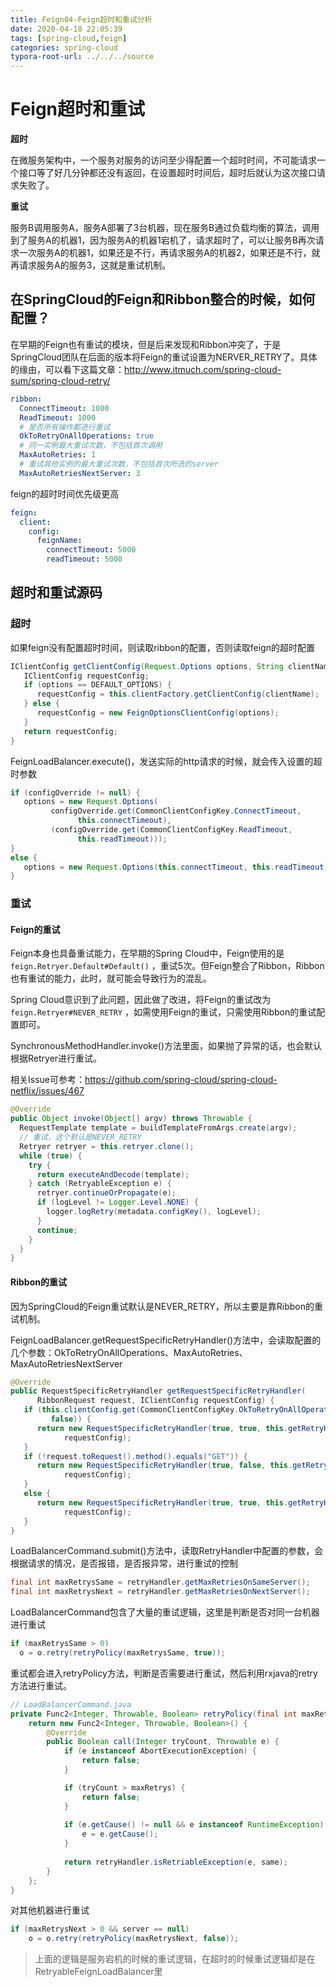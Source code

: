 ```yaml
---
title: Feign04-Feign超时和重试分析
date: 2020-04-18 22:05:39
tags: [spring-cloud,feign]
categories: spring-cloud
typora-root-url: ../../../source
---
```


# Feign超时和重试

**超时**

在微服务架构中，一个服务对服务的访问至少得配置一个超时时间，不可能请求一个接口等了好几分钟都还没有返回，在设置超时时间后，超时后就认为这次接口请求失败了。

**重试**

服务B调用服务A，服务A部署了3台机器，现在服务B通过负载均衡的算法，调用到了服务A的机器1，因为服务A的机器1宕机了，请求超时了，可以让服务B再次请求一次服务A的机器1，如果还是不行，再请求服务A的机器2，如果还是不行，就再请求服务A的服务3，这就是重试机制。

<!--more-->

## 在SpringCloud的Feign和Ribbon整合的时候，如何配置？

在早期的Feign也有重试的模块，但是后来发现和Ribbon冲突了，于是SpringCloud团队在后面的版本将Feign的重试设置为NERVER_RETRY了。具体的缘由，可以看下这篇文章：http://www.itmuch.com/spring-cloud-sum/spring-cloud-retry/

```yaml
ribbon:
  ConnectTimeout: 1000
  ReadTimeout: 1000
  # 是否所有操作都进行重试
  OkToRetryOnAllOperations: true
  # 同一实例最大重试次数，不包括首次调用
  MaxAutoRetries: 1
  # 重试其他实例的最大重试次数，不包括首次所选的server
  MaxAutoRetriesNextServer: 3
```

feign的超时时间优先级更高

```yaml
feign:
  client:
    config:
      feignName:
        connectTimeout: 5000
        readTimeout: 5000
```

## 超时和重试源码

### 超时

如果feign没有配置超时时间，则读取ribbon的配置，否则读取feign的超时配置

```java
IClientConfig getClientConfig(Request.Options options, String clientName) {
   IClientConfig requestConfig;
   if (options == DEFAULT_OPTIONS) {
      requestConfig = this.clientFactory.getClientConfig(clientName);
   } else {
      requestConfig = new FeignOptionsClientConfig(options);
   }
   return requestConfig;
}
```

FeignLoadBalancer.execute()，发送实际的http请求的时候，就会传入设置的超时参数

```java
if (configOverride != null) {
   options = new Request.Options(
         configOverride.get(CommonClientConfigKey.ConnectTimeout,
               this.connectTimeout),
         (configOverride.get(CommonClientConfigKey.ReadTimeout,
               this.readTimeout)));
}
else {
   options = new Request.Options(this.connectTimeout, this.readTimeout);
}
```



### 重试

#### Feign的重试

Feign本身也具备重试能力，在早期的Spring Cloud中，Feign使用的是 `feign.Retryer.Default#Default()` ，重试5次。但Feign整合了Ribbon，Ribbon也有重试的能力，此时，就可能会导致行为的混乱。

Spring Cloud意识到了此问题，因此做了改进，将Feign的重试改为 `feign.Retryer#NEVER_RETRY` ，如需使用Feign的重试，只需使用Ribbon的重试配置即可。

SynchronousMethodHandler.invoke()方法里面，如果抛了异常的话，也会默认根据Retryer进行重试。

相关Issue可参考：https://github.com/spring-cloud/spring-cloud-netflix/issues/467

```java
@Override
public Object invoke(Object[] argv) throws Throwable {
  RequestTemplate template = buildTemplateFromArgs.create(argv);
  // 重试，这个默认是NEVER_RETRY
  Retryer retryer = this.retryer.clone();
  while (true) {
    try {
      return executeAndDecode(template);
    } catch (RetryableException e) {
      retryer.continueOrPropagate(e);
      if (logLevel != Logger.Level.NONE) {
        logger.logRetry(metadata.configKey(), logLevel);
      }
      continue;
    }
  }
}
```

#### Ribbon的重试

因为SpringCloud的Feign重试默认是NEVER_RETRY，所以主要是靠Ribbon的重试机制。

FeignLoadBalancer.getRequestSpecificRetryHandler()方法中，会读取配置的几个参数：OkToRetryOnAllOperations、MaxAutoRetries、MaxAutoRetriesNextServer

```java
@Override
public RequestSpecificRetryHandler getRequestSpecificRetryHandler(
      RibbonRequest request, IClientConfig requestConfig) {
   if (this.clientConfig.get(CommonClientConfigKey.OkToRetryOnAllOperations,
         false)) {
      return new RequestSpecificRetryHandler(true, true, this.getRetryHandler(),
            requestConfig);
   }
   if (!request.toRequest().method().equals("GET")) {
      return new RequestSpecificRetryHandler(true, false, this.getRetryHandler(),
            requestConfig);
   }
   else {
      return new RequestSpecificRetryHandler(true, true, this.getRetryHandler(),
            requestConfig);
   }
}
```



 LoadBalancerCommand.submit()方法中，读取RetryHandler中配置的参数，会根据请求的情况，是否报错，是否报异常，进行重试的控制

```java
final int maxRetrysSame = retryHandler.getMaxRetriesOnSameServer();
final int maxRetrysNext = retryHandler.getMaxRetriesOnNextServer();
```

LoadBalancerCommand包含了大量的重试逻辑，这里是判断是否对同一台机器进行重试

```java
if (maxRetrysSame > 0) 
  o = o.retry(retryPolicy(maxRetrysSame, true));
```

重试都会进入retryPolicy方法，判断是否需要进行重试，然后利用rxjava的retry方法进行重试。

```java
// LoadBalancerCommand.java
private Func2<Integer, Throwable, Boolean> retryPolicy(final int maxRetrys, final boolean same) {
    return new Func2<Integer, Throwable, Boolean>() {
        @Override
        public Boolean call(Integer tryCount, Throwable e) {
            if (e instanceof AbortExecutionException) {
                return false;
            }

            if (tryCount > maxRetrys) {
                return false;
            }
            
            if (e.getCause() != null && e instanceof RuntimeException) {
                e = e.getCause();
            }
            
            return retryHandler.isRetriableException(e, same);
        }
    };
}
```

对其他机器进行重试

```java
if (maxRetrysNext > 0 && server == null) 
    o = o.retry(retryPolicy(maxRetrysNext, false));
```

> 上面的逻辑是服务宕机的时候的重试逻辑，在超时的时候重试逻辑却是在RetryableFeignLoadBalancer里